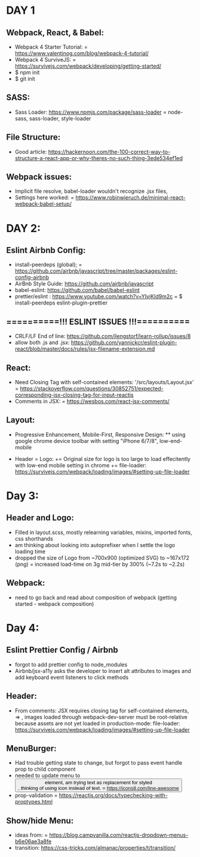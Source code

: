 # DAY 1

## Webpack, React, & Babel:
  - Webpack 4 Starter Tutorial:
    = https://www.valentinog.com/blog/webpack-4-tutorial/
  - Webpack 4 SurviveJS:
    = https://survivejs.com/webpack/developing/getting-started/
  - $ npm init
  - $ git init
## SASS:
  - Sass Loader: https://www.npmjs.com/package/sass-loader
    = node-sass, sass-loader, style-loader
## File Structure:
  - Good article: https://hackernoon.com/the-100-correct-way-to-structure-a-react-app-or-why-theres-no-such-thing-3ede534ef1ed
## Webpack issues:
  - Implicit file resolve, babel-loader wouldn't recognize .jsx files,
  - Settings here worked:
    = https://www.robinwieruch.de/minimal-react-webpack-babel-setup/


# DAY 2:
## Eslint Airbnb Config:
  - install-peerdeps (global);
    = https://github.com/airbnb/javascript/tree/master/packages/eslint-config-airbnb
  - AirBnb Style Guide: https://github.com/airbnb/javascript
  - babel-eslint: https://github.com/babel/babel-eslint
  - prettier/eslint : https://www.youtube.com/watch?v=YIvjKId9m2c
    = $ install-peerdeps eslint-plugin-prettier

## ==========!!! ESLINT ISSUES !!!==========
  - CRLF/LF End of line: https://github.com/jlengstorf/learn-rollup/issues/8
  - allow both .js and .jsx: https://github.com/yannickcr/eslint-plugin-react/blob/master/docs/rules/jsx-filename-extension.md

## React:
  - Need Closing Tag with self-contained elements: '/src/layouts/Layout.jsx'
    = https://stackoverflow.com/questions/30852751/expected-corresponding-jsx-closing-tag-for-input-reactjs
  - Comments in JSX:
    = https://wesbos.com/react-jsx-comments/

## Layout:
  - Progressive Enhancement, Mobile-First, Responsive Design:
    ** using google chrome device toolbar with setting "iPhone 6/7/8", low-end-mobile

  - Header
    = Logo:
      += Original size for logo is too large to load effecitently with low-end mobile setting in chrome
      += file-loader: https://survivejs.com/webpack/loading/images/#setting-up-file-loader


# Day 3:
## Header and Logo:
  - Filled in layout.scss, mostly relearning variables, mixins, imported fonts, css shorthands
  - am thinking about looking into autoprefixer when I settle the logo loading time
  - dropped the size of Logo from ~700x900 (optimized SVG) to ~167x172 (png)
    = increased load-time on 3g mid-tier by 300% (~7.2s to ~2.2s)
## Webpack:
  - need to go back and read about composition of webpack (getting started - webpack composition)

# Day 4:
## Eslint Prettier Config / Airbnb
  - forgot to add prettier config to node_modules
  - Airbnb/jsx-a11y asks the developer to insert alt attributes to images and add keyboard event listeners to click methods
## Header:
  - From comments:   JSX requires closing tag for self-contained elements, <img> => <img />, images loaded through webpack-dev-server must be root-relative because assets are not yet loaded in production-mode: file-loader: https://survivejs.com/webpack/loading/images/#setting-up-file-loader
## MenuBurger:
  - Had trouble getting state to change, but forgot to pass event handle prop to child component
  - needed to update menu to <button> element, am trying text as replacement for styled <div>, thinking of using icon instead of text.
    = https://icons8.com/line-awesome
  - prop-validation
    = https://reactjs.org/docs/typechecking-with-proptypes.html
## Show/hide Menu:
  - ideas from:
    = https://blog.campvanilla.com/reactjs-dropdown-menus-b6e06ae3a8fe
  - transition: https://css-tricks.com/almanac/properties/t/transition/
